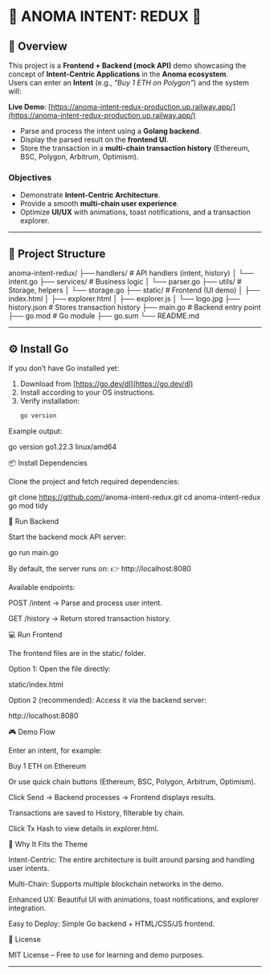

# 🔮 ANOMA INTENT: REDUX 🔮

## 🌟 Overview
This project is a **Frontend + Backend (mock API)** demo showcasing the concept of **Intent-Centric Applications** in the **Anoma ecosystem**.  
Users can enter an **Intent** (e.g., *"Buy 1 ETH on Polygon"*) and the system will:

**Live Demo**: [https://anoma-intent-redux-production.up.railway.app/](https://anoma-intent-redux-production.up.railway.app/)

- Parse and process the intent using a **Golang backend**.  
- Display the parsed result on the **frontend UI**.  
- Store the transaction in a **multi-chain transaction history** (Ethereum, BSC, Polygon, Arbitrum, Optimism).  

### Objectives
- Demonstrate **Intent-Centric Architecture**.  
- Provide a smooth **multi-chain user experience**.  
- Optimize **UI/UX** with animations, toast notifications, and a transaction explorer.  

---

## 📂 Project Structure


anoma-intent-redux/
├── handlers/ # API handlers (intent, history)
│ └── intent.go
├── services/ # Business logic
│ └── parser.go
├── utils/ # Storage, helpers
│ └── storage.go
├── static/ # Frontend (UI demo)
│ ├── index.html
│ ├── explorer.html
│ ├── explorer.js
│ └── logo.jpg
├── history.json # Stores transaction history
├── main.go # Backend entry point
├── go.mod # Go module
├── go.sum
└── README.md


---

## ⚙️ Install Go
If you don’t have Go installed yet:

1. Download from [https://go.dev/dl](https://go.dev/dl)  
2. Install according to your OS instructions.  
3. Verify installation:
   ```bash
   go version


Example output:

go version go1.22.3 linux/amd64

📦 Install Dependencies

Clone the project and fetch required dependencies:

git clone https://github.com/<your-username>/anoma-intent-redux.git
cd anoma-intent-redux
go mod tidy

🚀 Run Backend

Start the backend mock API server:

go run main.go


By default, the server runs on:
👉 http://localhost:8080

Available endpoints:

POST /intent → Parse and process user intent.

GET /history → Return stored transaction history.

💻 Run Frontend

The frontend files are in the static/ folder.

Option 1: Open the file directly:

static/index.html


Option 2 (recommended): Access it via the backend server:

http://localhost:8080

🎮 Demo Flow

Enter an intent, for example:

Buy 1 ETH on Ethereum


Or use quick chain buttons (Ethereum, BSC, Polygon, Arbitrum, Optimism).

Click Send → Backend processes → Frontend displays results.

Transactions are saved to History, filterable by chain.

Click Tx Hash to view details in explorer.html.

📌 Why It Fits the Theme

Intent-Centric: The entire architecture is built around parsing and handling user intents.

Multi-Chain: Supports multiple blockchain networks in the demo.

Enhanced UX: Beautiful UI with animations, toast notifications, and explorer integration.

Easy to Deploy: Simple Go backend + HTML/CSS/JS frontend.

📜 License

MIT License – Free to use for learning and demo purposes.


---

